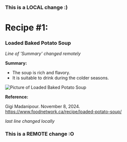### This is a LOCAL change :)
# Recipe #1: 
### Loaded Baked Potato Soup
  *Line of 'Summary' changed remotely*
  
  **Summary:** 
  + The soup is rich and flavory.
  + It is suitable to drink during the colder seasons.

![Picture of Loaded Baked Potato Soup](recipe/recipe.jpg "Loaded Baked Potato Soup")
  
  **Reference:**
  
  Gigi Madanipour. November 8, 2024. https://www.foodnetwork.ca/recipe/loaded-potato-soup/

  *last line changed locally*
### This is a REMOTE change :O